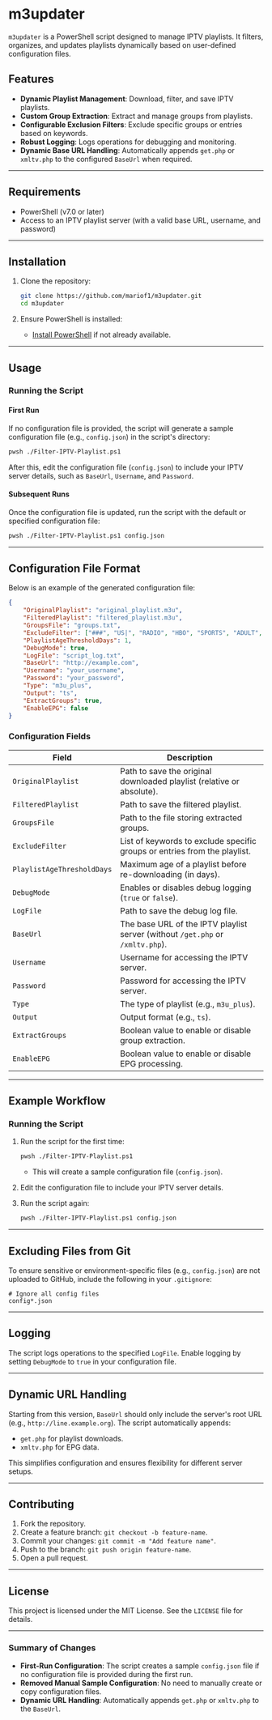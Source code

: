 
# m3updater

`m3updater` is a PowerShell script designed to manage IPTV playlists. It filters, organizes, and updates playlists dynamically based on user-defined configuration files.

## Features

- **Dynamic Playlist Management**: Download, filter, and save IPTV playlists.
- **Custom Group Extraction**: Extract and manage groups from playlists.
- **Configurable Exclusion Filters**: Exclude specific groups or entries based on keywords.
- **Robust Logging**: Logs operations for debugging and monitoring.
- **Dynamic Base URL Handling**: Automatically appends `get.php` or `xmltv.php` to the configured `BaseUrl` when required.

---

## Requirements

- PowerShell (v7.0 or later)
- Access to an IPTV playlist server (with a valid base URL, username, and password)

---

## Installation

1. Clone the repository:
   ```bash
   git clone https://github.com/mariof1/m3updater.git
   cd m3updater
   ```

2. Ensure PowerShell is installed:
   - [Install PowerShell](https://learn.microsoft.com/en-us/powershell/scripting/install/installing-powershell) if not already available.

---

## Usage

### Running the Script

#### First Run
If no configuration file is provided, the script will generate a sample configuration file (e.g., `config.json`) in the script's directory:
```bash
pwsh ./Filter-IPTV-Playlist.ps1
```
After this, edit the configuration file (`config.json`) to include your IPTV server details, such as `BaseUrl`, `Username`, and `Password`.

#### Subsequent Runs
Once the configuration file is updated, run the script with the default or specified configuration file:
```bash
pwsh ./Filter-IPTV-Playlist.ps1 config.json
```

---

## Configuration File Format

Below is an example of the generated configuration file:

```json
{
    "OriginalPlaylist": "original_playlist.m3u",
    "FilteredPlaylist": "filtered_playlist.m3u",
    "GroupsFile": "groups.txt",
    "ExcludeFilter": ["###", "US|", "RADIO", "HBO", "SPORTS", "ADULT", "PPV"],
    "PlaylistAgeThresholdDays": 1,
    "DebugMode": true,
    "LogFile": "script_log.txt",
    "BaseUrl": "http://example.com",
    "Username": "your_username",
    "Password": "your_password",
    "Type": "m3u_plus",
    "Output": "ts",
    "ExtractGroups": true,
    "EnableEPG": false
}
```

### Configuration Fields
| Field                   | Description                                                                                      |
|-------------------------|--------------------------------------------------------------------------------------------------|
| `OriginalPlaylist`      | Path to save the original downloaded playlist (relative or absolute).                           |
| `FilteredPlaylist`      | Path to save the filtered playlist.                                                             |
| `GroupsFile`            | Path to the file storing extracted groups.                                                      |
| `ExcludeFilter`         | List of keywords to exclude specific groups or entries from the playlist.                       |
| `PlaylistAgeThresholdDays` | Maximum age of a playlist before re-downloading (in days).                                     |
| `DebugMode`             | Enables or disables debug logging (`true` or `false`).                                          |
| `LogFile`               | Path to save the debug log file.                                                                |
| `BaseUrl`               | The base URL of the IPTV playlist server (without `/get.php` or `/xmltv.php`).                  |
| `Username`              | Username for accessing the IPTV server.                                                        |
| `Password`              | Password for accessing the IPTV server.                                                        |
| `Type`                  | The type of playlist (e.g., `m3u_plus`).                                                        |
| `Output`                | Output format (e.g., `ts`).                                                                     |
| `ExtractGroups`         | Boolean value to enable or disable group extraction.                                            |
| `EnableEPG`             | Boolean value to enable or disable EPG processing.                                              |

---

## Example Workflow

### Running the Script
1. Run the script for the first time:
   ```bash
   pwsh ./Filter-IPTV-Playlist.ps1
   ```
   - This will create a sample configuration file (`config.json`).

2. Edit the configuration file to include your IPTV server details.

3. Run the script again:
   ```bash
   pwsh ./Filter-IPTV-Playlist.ps1 config.json
   ```

---

## Excluding Files from Git
To ensure sensitive or environment-specific files (e.g., `config.json`) are not uploaded to GitHub, include the following in your `.gitignore`:

```gitignore
# Ignore all config files
config*.json
```

---

## Logging
The script logs operations to the specified `LogFile`. Enable logging by setting `DebugMode` to `true` in your configuration file.

---

## Dynamic URL Handling
Starting from this version, `BaseUrl` should only include the server's root URL (e.g., `http://line.example.org`). The script automatically appends:
- `get.php` for playlist downloads.
- `xmltv.php` for EPG data.

This simplifies configuration and ensures flexibility for different server setups.

---

## Contributing
1. Fork the repository.
2. Create a feature branch: `git checkout -b feature-name`.
3. Commit your changes: `git commit -m "Add feature name"`.
4. Push to the branch: `git push origin feature-name`.
5. Open a pull request.

---

## License
This project is licensed under the MIT License. See the `LICENSE` file for details.

---

### Summary of Changes
- **First-Run Configuration**: The script creates a sample `config.json` file if no configuration file is provided during the first run.
- **Removed Manual Sample Configuration**: No need to manually create or copy configuration files.
- **Dynamic URL Handling**: Automatically appends `get.php` or `xmltv.php` to the `BaseUrl`.
